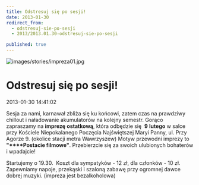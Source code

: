 ```yaml
---
title: Odstresuj się po sesji!
date: 2013-01-30
redirect_from: 
  - odstresuj-sie-po-sesji
  - 2013/2013.01.30-odstresuj-sie-po-sesji

published: true
---
```



![images/stories/impreza01.jpg](images/stories/impreza01.jpg)

# Odstresuj się po sesji!

<time>2013-01-30 14:41:02</time>



Sesja za nami, karnawał zbliża się ku końcowi, zatem czas na prawdziwy chillout i naładowanie akumulatorów na kolejny semestr.
Gorąco zapraszamy na **imprezę** **ostatkową**, która odbędzie się&nbsp; **9** **lutego** w salce przy Kościele Niepokalanego Poczęcia Najświętszej Maryi Panny, ul. Przy Agorze 9. (okolice stacji metra Wawrzyszew)
Motyw przewodni imprezy to **"****Postacie filmowe"**. Przebierzcie się za swoich ulubionych bohaterów i wpadajcie!

Startujemy o 19.30.&nbsp; 
Koszt dla sympatyków - 12 zł, dla członków - 10 zł.
Zapewniamy napoje, przekąski i szaloną zabawę przy ogromnej dawce dobrej muzyki.
(impreza jest bezalkoholowa)


<!--CONTENT FROM OLD SERVER (jos before 2013): 

Sesja za nami, karnawał zbliża się ku końcowi, zatem czas na prawdziwy chillout i naładowanie akumulatorów na kolejny semestr.


Gorąco zapraszamy na **imprezę** **ostatkową**, która odbędzie się&nbsp; **9** **lutego** w salce przy Kościele Niepokalanego Poczęcia Najświętszej Maryi Panny, ul. Przy Agorze 9. (okolice stacji metra Wawrzyszew)


Motyw przewodni imprezy to **"****Postacie filmowe"**. Przebierzcie się za swoich ulubionych bohaterów i wpadajcie!

Startujemy o 19.30.&nbsp; 
Koszt dla sympatyków - 12 zł, dla członków - 10 zł.


Zapewniamy napoje, przekąski i szaloną zabawę przy ogromnej dawce dobrej muzyki.
(impreza jest bezalkoholowa)

-->

<!--{{json:{"created_date":"2013-01-30 14:41:02","publish_down":"0000-00-00 00:00:00","id":"1166"}}}-->